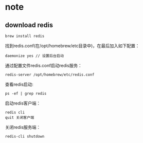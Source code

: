 # note

## download redis

```
brew install redis
```

找到redis.conf(在/opt/homebrew/etc目录中)，在最后加入如下配置：
```
daemonize yes // 设置后台启动
```

通过配置文件redis.conf启动redis服务：
```
redis-server /opt/homebrew/etc/redis.conf
```

查看redis启动:
```
ps -ef | grep redis
```

启动redis客户端：
```
redis cli
quit 关闭客户端
```

关闭redis服务端：
```
redis-cli shutdown
```

